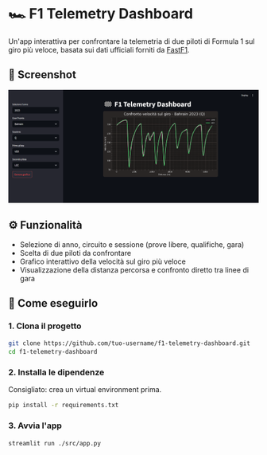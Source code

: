 # 🏎️ F1 Telemetry Dashboard

Un'app interattiva per confrontare la telemetria di due piloti di Formula 1 sul giro più veloce, basata sui dati ufficiali forniti da [FastF1](https://theoehrly.github.io/Fast-F1/).

## 📸 Screenshot

![Screenshot della dashboard](/images/screenshot-dashboard.png)

## ⚙️ Funzionalità

- Selezione di anno, circuito e sessione (prove libere, qualifiche, gara)
- Scelta di due piloti da confrontare
- Grafico interattivo della velocità sul giro più veloce
- Visualizzazione della distanza percorsa e confronto diretto tra linee di gara

## 🚀 Come eseguirlo

### 1. Clona il progetto

```bash
git clone https://github.com/tuo-username/f1-telemetry-dashboard.git
cd f1-telemetry-dashboard
```

### 2. Installa le dipendenze

Consigliato: crea un virtual environment prima.

```bash
pip install -r requirements.txt
```

### 3. Avvia l'app

```bash
streamlit run ./src/app.py
```
